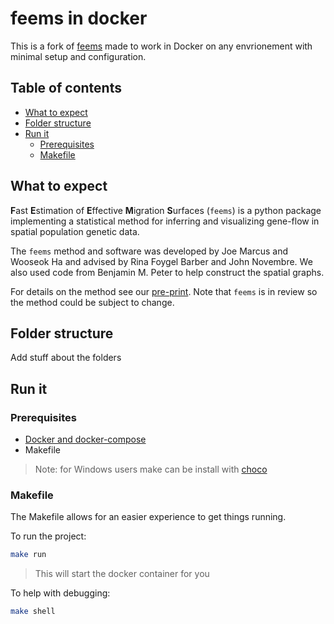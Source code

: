 # feems in docker

This is a fork of [feems](https://github.com/NovembreLab/feems) made to work in Docker on any envrionement with minimal setup and configuration.

## Table of contents

- [What to expect](#what-to-expect)
- [Folder structure](#folder-structure)
- [Run it](#run-it)
  - [Prerequisites](#prerequisites)
  - [Makefile](#makefile)

## What to expect

**F**ast **E**stimation of **E**ffective **M**igration **S**urfaces (`feems`) is a python package
implementing a statistical method for inferring and visualizing gene-flow in
spatial population genetic data.<br/>

The `feems` method and software was developed by Joe Marcus and Wooseok Ha and
advised by Rina Foygel Barber and John Novembre. We also used code from Benjamin M. Peter
to help construct the spatial graphs.

For details on the method see our [pre-print](https://www.biorxiv.org/content/10.1101/2020.08.07.242214v1). Note that `feems` is in review so the method could be subject to change.

## Folder structure

Add stuff about the folders

## Run it

### Prerequisites

- [Docker and docker-compose](https://docs.docker.com/get-docker/)
- Makefile

> Note: for Windows users make can be install with [choco](https://community.chocolatey.org/packages/make)

### Makefile

The Makefile allows for an easier experience to get things running.

To run the project:

```sh
make run
```
> This will start the docker container for you

To help with debugging:

```sh
make shell
```
